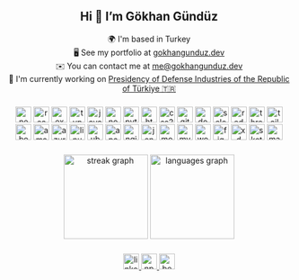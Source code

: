 <h2 align="center">Hi 👋 I’m Gökhan Gündüz</h2>


<p align="center">🌍 I'm based in Turkey<br>🖥️ See my portfolio at <a href="https://gokhangunduz.dev" target="_blank" >gokhangunduz.dev</a><br>✉️ You can contact me at <a href="mailto:me@gokhangunduz.dev" target="_blank" >me@gokhangunduz.dev</a><br>🚀 I'm currently working on <a href="https://ssb.gov.tr" target="_blank" >Presidency of Defense Industries of the Republic of Türkiye 🇹🇷</a></p>

###

<div align="center">
  <img src="https://img.shields.io/badge/Next-000000?logo=nextdotjs&logoColor=white&style=for-the-badge" height="28" alt="nextjs logo"  />
  <img src="https://img.shields.io/badge/React-61DAFB?logo=react&logoColor=black&style=for-the-badge" height="28" alt="react logo"  />
  <img src="https://img.shields.io/badge/Express-000000?logo=express&logoColor=white&style=for-the-badge" height="28" alt="express logo"  />
  <img src="https://img.shields.io/badge/TypeScript-3178C6?logo=typescript&logoColor=white&style=for-the-badge" height="28" alt="typescript logo"  />
  <img src="https://img.shields.io/badge/JavaScript-F7DF1E?logo=javascript&logoColor=black&style=for-the-badge" height="28" alt="javascript logo"  />
  <img src="https://img.shields.io/badge/Node-339933?logo=nodedotjs&logoColor=white&style=for-the-badge" height="28" alt="nodejs logo"  />
  <img src="https://img.shields.io/badge/Python-3776AB?logo=python&logoColor=white&style=for-the-badge" height="28" alt="python logo"  />
  <img src="https://img.shields.io/badge/HTML5-E34F26?logo=html5&logoColor=white&style=for-the-badge" height="28" alt="html5 logo"  />
  <img src="https://img.shields.io/badge/CSS3-1572B6?logo=css3&logoColor=white&style=for-the-badge" height="28" alt="css3 logo"  />
  <img src="https://img.shields.io/badge/Git-F05032?logo=git&logoColor=white&style=for-the-badge" height="28" alt="git logo"  />
  <img src="https://img.shields.io/badge/Docker-2496ED?logo=docker&logoColor=white&style=for-the-badge" height="28" alt="docker logo"  />
  <img src="https://img.shields.io/badge/Selenium-43B02A?logo=selenium&logoColor=black&style=for-the-badge" height="28" alt="selenium logo"  />
  <img src="https://img.shields.io/badge/Redux-764ABC?logo=redux&logoColor=white&style=for-the-badge" height="28" alt="redux logo"  />
  <img src="https://img.shields.io/badge/Three.js-000000?logo=threedotjs&logoColor=white&style=for-the-badge" height="28" alt="threejs logo"  />
  <img src="https://img.shields.io/badge/Tailwind-06B6D4?logo=tailwindcss&logoColor=black&style=for-the-badge" height="28" alt="tailwindcss logo"  />
  <img src="https://img.shields.io/badge/Bootstrap-7952B3?logo=bootstrap&logoColor=white&style=for-the-badge" height="28" alt="bootstrap logo"  />
  <img src="https://img.shields.io/badge/AWS-232F3E?logo=amazonaws&logoColor=white&style=for-the-badge" height="28" alt="amazonwebservices logo"  />
  <img src="https://img.shields.io/badge/Azure-0078D4?logo=microsoftazure&logoColor=white&style=for-the-badge" height="28" alt="azure logo"  />
  <img src="https://img.shields.io/badge/Linux-FCC624?logo=linux&logoColor=black&style=for-the-badge" height="28" alt="linux logo"  />
  <img src="https://img.shields.io/badge/Ubuntu-E95420?logo=ubuntu&logoColor=white&style=for-the-badge" height="28" alt="ubuntu logo"  />
  <img src="https://img.shields.io/badge/Apache-D22128?logo=apache&logoColor=white&style=for-the-badge" height="28" alt="apache logo"  />
  <img src="https://img.shields.io/badge/NGINX-009639?logo=nginx&logoColor=white&style=for-the-badge" height="28" alt="nginx logo"  />
  <img src="https://img.shields.io/badge/Jenkins-D24939?logo=jenkins&logoColor=white&style=for-the-badge" height="28" alt="jenkins logo"  />
  <img src="https://img.shields.io/badge/MongoDB-47A248?logo=mongodb&logoColor=white&style=for-the-badge" height="28" alt="mongodb logo"  />
  <img src="https://img.shields.io/badge/MySQL-4479A1?logo=mysql&logoColor=white&style=for-the-badge" height="28" alt="mysql logo"  />
  <img src="https://img.shields.io/badge/WordPress-21759B?logo=wordpress&logoColor=white&style=for-the-badge" height="28" alt="wordpress logo"  />
  <img src="https://img.shields.io/badge/Figma-F24E1E?logo=figma&logoColor=white&style=for-the-badge" height="28" alt="figma logo"  />
  <img src="https://img.shields.io/badge/Adobe XD-FF61F6?logo=adobexd&logoColor=black&style=for-the-badge" height="28" alt="xd logo"  />
  <img src="https://img.shields.io/badge/Sketch-F7B500?logo=sketch&logoColor=black&style=for-the-badge" height="28" alt="sketch logo"  />
  <img src="https://img.shields.io/badge/Markdown-000000?logo=markdown&logoColor=white&style=for-the-badge" height="28" alt="markdown logo"  />
</div>

###

<div align="center">
  <img src="https://streak-stats.demolab.com?user=gokhangunduz&locale=en&mode=daily&theme=dark&hide_border=false&border_radius=5" height="150" alt="streak graph"  />
  <img src="https://github-readme-stats.vercel.app/api/top-langs?username=gokhangunduz&locale=en&hide_title=true&layout=compact&card_width=320&langs_count=6&theme=dark&hide_border=false" height="150" alt="languages graph"  />
</div>

###

<div align="center">
  <a href="https://www.linkedin.com/in/iamgokhangunduz/" target="_blank">
    <img src="https://img.shields.io/static/v1?message=LinkedIn&logo=linkedin&label=&color=0077B5&logoColor=white&labelColor=&style=for-the-badge" height="28" alt="linkedin logo"  />
  </a>
  <a href="https://www.npmjs.com/~gokhangunduz" target="_blank">
    <img src="https://img.shields.io/static/v1?message=NPM&logo=npm&label=&color=cb0000&logoColor=white&labelColor=&style=for-the-badge" height="28" alt="npm logo"  />
  </a>
  <a href="https://behance.net/gokhangunduz" target="_blank">
    <img src="https://img.shields.io/static/v1?message=Behance&logo=behance&label=&color=1769ff&logoColor=white&labelColor=&style=for-the-badge" height="28" alt="behance logo"  />
  </a>
</div>

###
